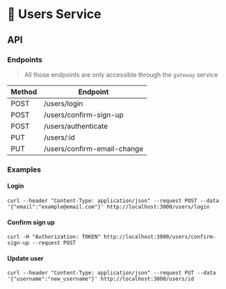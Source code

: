 # 👥 Users Service

## API

### Endpoints

> All those endpoints are only accessible through the `gateway` service

| Method | Endpoint                    |
| ------ | --------------------------- |
| POST   | /users/login                |
| POST   | /users/confirm-sign-up      |
| POST   | /users/authenticate         |
| PUT    | /users/:id                  |
| PUT    | /users/confirm-email-change |

### Examples

#### Login

```
curl --header "Content-Type: application/json" --request POST --data '{"email":"example@email.com"}' http://localhost:3000/users/login
```

#### Confirm sign up

```
curl -H "Authorization: TOKEN" http://localhost:3000/users/confirm-sign-up --request POST
```

#### Update user

```
curl --header "Content-Type: application/json" --request PUT --data '{"username":"new_username"}' http://localhost:3000/users/id
```
